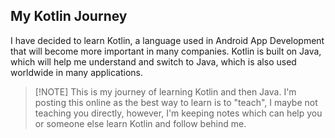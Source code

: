 ## My Kotlin Journey
I have decided to learn Kotlin, a language used in Android App Development that will become more important in many companies. Kotlin is built on Java, which will help me understand and switch to Java, which is also used worldwide in many applications.

>  [!NOTE]
> This is my journey of learning Kotlin and then Java. I'm posting this online as the best way to learn is to "teach", I maybe not teaching you directly, however, I'm keeping notes which can help you or someone else learn Kotlin and follow behind me. 
